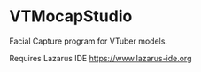 # VTMocapStudio
Facial Capture program for VTuber models.

Requires Lazarus IDE https://www.lazarus-ide.org
